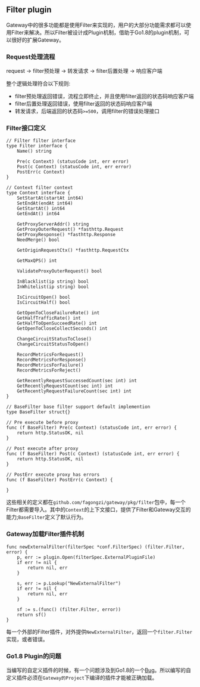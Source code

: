 Filter plugin
--------------
Gateway中的很多功能都是使用Filter来实现的，用户的大部分功能需求都可以使用Filter来解决。所以Filter被设计成Plugin机制，借助于Go1.8的plugin机制，可以很好的扩展Gateway。

### Request处理流程
request -> filter预处理 -> 转发请求 -> filter后置处理 -> 响应客户端

整个逻辑处理符合以下规则:

* filter预处理返回错误，流程立即终止，并且使用filter返回的状态码响应客户端
* filter后置处理返回错误，使用filter返回的状态码响应客户端
* 转发请求，后端返回的状态码`>=500`，调用filter的错误处理接口

### Filter接口定义
```golang
// Filter filter interface
type Filter interface {
	Name() string

	Pre(c Context) (statusCode int, err error)
	Post(c Context) (statusCode int, err error)
	PostErr(c Context)
}

// Context filter context
type Context interface {
	SetStartAt(startAt int64)
	SetEndAt(endAt int64)
	GetStartAt() int64
	GetEndAt() int64

	GetProxyServerAddr() string
	GetProxyOuterRequest() *fasthttp.Request
	GetProxyResponse() *fasthttp.Response
	NeedMerge() bool

	GetOriginRequestCtx() *fasthttp.RequestCtx

	GetMaxQPS() int

	ValidateProxyOuterRequest() bool

	InBlacklist(ip string) bool
	InWhitelist(ip string) bool

	IsCircuitOpen() bool
	IsCircuitHalf() bool

	GetOpenToCloseFailureRate() int
	GetHalfTrafficRate() int
	GetHalfToOpenSucceedRate() int
	GetOpenToCloseCollectSeconds() int

	ChangeCircuitStatusToClose()
	ChangeCircuitStatusToOpen()

	RecordMetricsForRequest()
	RecordMetricsForResponse()
	RecordMetricsForFailure()
	RecordMetricsForReject()

	GetRecentlyRequestSuccessedCount(sec int) int
	GetRecentlyRequestCount(sec int) int
	GetRecentlyRequestFailureCount(sec int) int
}

// BaseFilter base filter support default implemention
type BaseFilter struct{}

// Pre execute before proxy
func (f BaseFilter) Pre(c Context) (statusCode int, err error) {
	return http.StatusOK, nil
}

// Post execute after proxy
func (f BaseFilter) Post(c Context) (statusCode int, err error) {
	return http.StatusOK, nil
}

// PostErr execute proxy has errors
func (f BaseFilter) PostErr(c Context) {

}
```

这些相关的定义都在`github.com/fagongzi/gateway/pkg/filter`包中，每一个Filter都需要导入。其中的`Context`的上下文接口，提供了Filter和Gateway交互的能力;`BaseFilter`定义了默认行为。

### Gateway加载Filter插件机制
```golang
func newExternalFilter(filterSpec *conf.FilterSpec) (filter.Filter, error) {
	p, err := plugin.Open(filterSpec.ExternalPluginFile)
	if err != nil {
		return nil, err
	}

	s, err := p.Lookup("NewExternalFilter")
	if err != nil {
		return nil, err
	}

	sf := s.(func() (filter.Filter, error))
	return sf()
}
```

每一个外部的Filter插件，对外提供`NewExternalFilter`，返回一个`filter.Filter`实现，或者错误。

### Go1.8 Plugin的问题
当编写的自定义插件的时候，有一个问题涉及到Go1.8的一个[Bug](https://github.com/golang/go/issues/19233)。所以编写的自定义插件必须在`Gateway的Project`下编译的插件才能被正确加载。